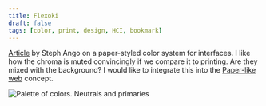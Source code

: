 ```yaml
---
title: Flexoki
draft: false
tags: [color, print, design, HCI, bookmark]
---
```


[Article](https://stephango.com/flexoki) by Steph Ango on a paper-styled color system for interfaces. I like how the chroma is muted convincingly if we compare it to printing. Are they mixed with the background? I would like to integrate this into the [Paper-like web](Paper-like%20web.md) concept.

![Palette of colors. Neutrals and primaries](Flexoki-1697184367884.jpeg)

